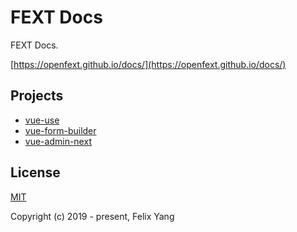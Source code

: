 # FEXT Docs

FEXT Docs.

[https://openfext.github.io/docs/](https://openfext.github.io/docs/)

## Projects

- [vue-use](https://github.com/openfext/vue-use)
- [vue-form-builder](https://github.com/openfext/vue-admin-next)
- [vue-admin-next](https://github.com/openfext/vue-admin-next)

## License

[MIT](http://opensource.org/licenses/MIT)

Copyright (c) 2019 - present, Felix Yang
